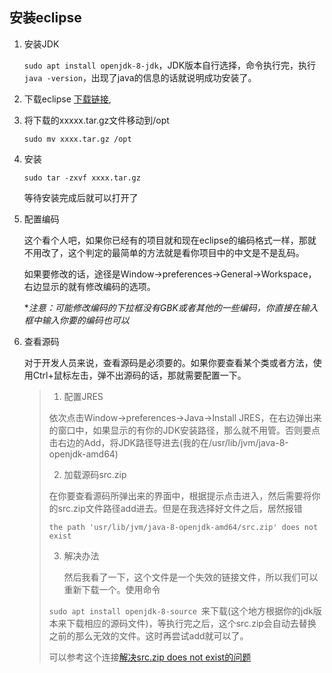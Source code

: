## 安装eclipse

1. 安装JDK

   `sudo apt install openjdk-8-jdk`，JDK版本自行选择，命令执行完，执行`java -version`，出现了java的信息的话就说明成功安装了。
   
2. 下载eclipse [下载链接](https://www.eclipse.org/downloads/download.php?file=/technology/epp/downloads/),

2. 将下载的xxxxx.tar.gz文件移动到/opt

   `sudo mv xxxx.tar.gz /opt`

3. 安装

   `sudo tar -zxvf xxxx.tar.gz`

   等待安装完成后就可以打开了

4. 配置编码

   这个看个人吧，如果你已经有的项目就和现在eclipse的编码格式一样，那就不用改了，这个判定的最简单的方法就是看你项目中的中文是不是乱码。

   如果要修改的话，途径是Window->preferences->General->Workspace，右边显示的就有修改编码的选项。

   **注意：可能修改编码的下拉框没有GBK或者其他的一些编码，你直接在输入框中输入你要的编码也可以*

5. 查看源码

   对于开发人员来说，查看源码是必须要的。如果你要查看某个类或者方法，使用Ctrl+鼠标左击，弹不出源码的话，那就需要配置一下。

   > 1. 配置JRES
   >
   > 依次点击Window->preferences->Java->Install JRES，在右边弹出来的窗口中，如果显示的有你的JDK安装路径，那么就不用管。否则要点击右边的Add，将JDK路径导进去(我的在/usr/lib/jvm/java-8-openjdk-amd64)
   >
   > 2. 加载源码src.zip
   >
   > 在你要查看源码所弹出来的界面中，根据提示点击进入，然后需要将你的src.zip文件路径add进去。但是在我选择好文件之后，居然报错
   >
   > `the path 'usr/lib/jvm/java-8-openjdk-amd64/src.zip' does not exist`
   >
   > 3. 解决办法
   >
   >    然后我看了一下，这个文件是一个失效的链接文件，所以我们可以重新下载一个。使用命令
   >
   > `sudo apt install openjdk-8-source `来下载(这个地方根据你的jdk版本来下载相应的源码文件)，等执行完之后，这个src.zip会自动去替换之前的那么无效的文件。这时再尝试add就可以了。
   >
   > 可以参考这个连接[解决src.zip does not exist的问题](https://askubuntu.com/questions/755853/how-to-install-jdk-sources)